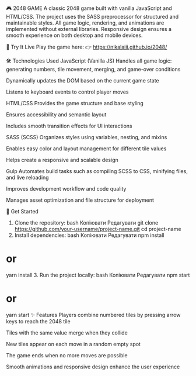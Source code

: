 🎮 2048 GAME
A classic 2048 game built with vanilla JavaScript and HTML/CSS.
The project uses the SASS preprocessor for structured and maintainable styles.
All game logic, rendering, and animations are implemented without external libraries.
Responsive design ensures a smooth experience on both desktop and mobile devices.

🔗 Try It Live
Play the game here:
👉 https://nikalaiii.github.io/2048/

🛠️ Technologies Used
JavaScript (Vanilla JS)
Handles all game logic: generating numbers, tile movement, merging, and game-over conditions

Dynamically updates the DOM based on the current game state

Listens to keyboard events to control player moves

HTML/CSS
Provides the game structure and base styling

Ensures accessibility and semantic layout

Includes smooth transition effects for UI interactions

SASS (SCSS)
Organizes styles using variables, nesting, and mixins

Enables easy color and layout management for different tile values

Helps create a responsive and scalable design

Gulp
Automates build tasks such as compiling SCSS to CSS, minifying files, and live reloading

Improves development workflow and code quality

Manages asset optimization and file structure for deployment

🚀 Get Started
1. Clone the repository:
bash
Копіювати
Редагувати
git clone https://github.com/your-username/project-name.git
cd project-name
2. Install dependencies:
bash
Копіювати
Редагувати
npm install
# or
yarn install
3. Run the project locally:
bash
Копіювати
Редагувати
npm start
# or
yarn start
✨ Features
Players combine numbered tiles by pressing arrow keys to reach the 2048 tile

Tiles with the same value merge when they collide

New tiles appear on each move in a random empty spot

The game ends when no more moves are possible

Smooth animations and responsive design enhance the user experience

